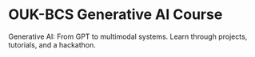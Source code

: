 # OUK-BCS Generative AI Course
Generative AI: From GPT to multimodal systems. Learn through projects, tutorials, and a hackathon.

